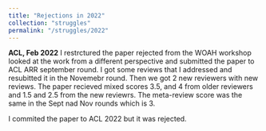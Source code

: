 ```yaml
---
title: "Rejections in 2022"
collection: "struggles"
permalink: "/struggles/2022"
---
```

<b>ACL, Feb 2022</b>
I restrctured the paper rejected from the WOAH workshop looked at the work from a different perspective and submitted the paper to ACL ARR september round. I got some reviews that I addressed and resubitted it in the Novemebr round. Then we got 2 new reviewers with new reviews. The paper recieved mixed scores 3.5, and 4 from older reviewers and 1.5 and 2.5 from the new reviewrs. The meta-review score was the same in the Sept nad Nov rounds which is 3.

I commited the paper to ACL 2022 but it was rejected.



